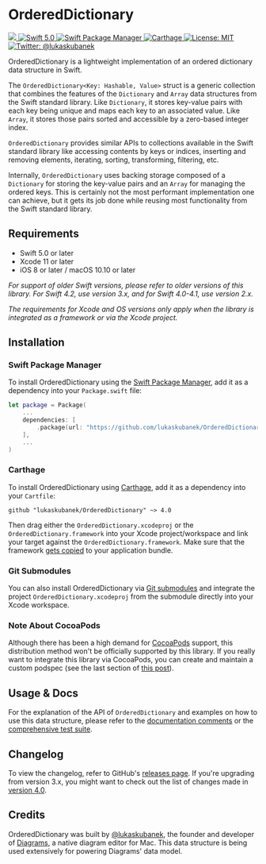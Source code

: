 # OrderedDictionary

<p align="left">
    <a href="https://github.com/lukaskubanek/OrderedDictionary/releases">
        <img src="https://img.shields.io/github/release/lukaskubanek/OrderedDictionary/all.svg?style=flat-square">
    </a>
    <a href="https://developer.apple.com/swift">
        <img src="https://img.shields.io/badge/Swift-5.0-orange.svg?style=flat-square" alt="Swift 5.0">
    </a>
    <a href="https://swift.org/package-manager">
        <img src="https://img.shields.io/badge/SPM-compatible-brightgreen.svg?style=flat-square" alt="Swift Package Manager">
    </a>
    <a href="https://github.com/Carthage/Carthage">
        <img src="https://img.shields.io/badge/Carthage-compatible-brightgreen.svg?style=flat-square" alt="Carthage">
    </a>
    <a href="LICENSE.md">
        <img src="https://img.shields.io/badge/license-MIT-lightgrey.svg?style=flat-square" alt="License: MIT">
    </a>
    <a href="https://twitter.com/lukaskubanek">
        <img src="https://img.shields.io/badge/contact-@lukaskubanek-olive.svg?style=flat-square" alt="Twitter: @lukaskubanek">
    </a>
</p>

OrderedDictionary is a lightweight implementation of an ordered dictionary data structure in Swift.

The `OrderedDictionary<Key: Hashable, Value>` struct is a generic collection that combines the features of the `Dictionary` and `Array` data structures from the Swift standard library. Like `Dictionary`, it stores key-value pairs with each key being unique and maps each key to an associated value. Like `Array`, it stores those pairs sorted and accessible by a zero-based integer index.

`OrderedDictionary` provides similar APIs to collections available in the Swift standard library like accessing contents by keys or indices, inserting and removing elements, iterating, sorting, transforming, filtering, etc.

Internally, `OrderedDictionary` uses backing storage composed of a `Dictionary` for storing the key-value pairs and an `Array` for managing the ordered keys. This is certainly not the most performant implementation one can achieve, but it gets its job done while reusing most functionality from the Swift standard library.

## Requirements

- Swift 5.0 or later
- Xcode 11 or later
- iOS 8 or later / macOS 10.10 or later

*For support of older Swift versions, please refer to older versions of this library. For Swift 4.2, use version 3.x, and for Swift 4.0-4.1, use version 2.x.*

*The requirements for Xcode and OS versions only apply when the library is integrated as a framework or via the Xcode project.*

## Installation

### Swift Package Manager

To install OrderedDictionary using the [Swift Package Manager](https://swift.org/package-manager/), add it as a dependency into your `Package.swift` file:

```swift
let package = Package(
    ...
    dependencies: [
        .package(url: "https://github.com/lukaskubanek/OrderedDictionary.git", from: "4.0.0")
    ],
    ...
)
```

### Carthage

To install OrderedDictionary using [Carthage](https://github.com/Carthage/Carthage), add it as a dependency into your `Cartfile`:

```plain
github "lukaskubanek/OrderedDictionary" ~> 4.0
```

Then drag either the `OrderedDictionary.xcodeproj` or the `OrderedDictionary.framework` into your Xcode project/workspace and link your target against the `OrderedDictionary.framework`. Make sure that the framework [gets copied](https://github.com/Carthage/Carthage#adding-frameworks-to-an-application) to your application bundle.

### Git Submodules

You can also install OrderedDictionary via [Git submodules](http://git-scm.com/book/en/v2/Git-Tools-Submodules) and integrate the project `OrderedDictionary.xcodeproj` from the submodule directly into your Xcode workspace.

### Note About CocoaPods

Although there has been a high demand for [CocoaPods](https://cocoapods.org) support, this distribution method won't be officially supported by this library. If you really want to integrate this library via CocoaPods, you can create and maintain a custom podspec (see the last section of [this post](https://guides.cocoapods.org/syntax/podfile.html#pod)).

## Usage & Docs

For the explanation of the API of `OrderedDictionary` and examples on how to use this data structure, please refer to the [documentation comments](Sources/OrderedDictionary/OrderedDictionary.swift) or the [comprehensive test suite](Tests/OrderedDictionaryTests).

## Changelog

To view the changelog, refer to GitHub's [releases page](releases). If you're upgrading from version 3.x, you might want to check out the list of changes made in [version 4.0](releases/tag/v4.0.0).

## Credits

OrderedDictionary was built by [@lukaskubanek](https://twitter.com/lukaskubanek), the founder and  developer of [Diagrams](https://diagrams.app), a native diagram editor for Mac. This data structure is being used extensively for powering Diagrams' data model.
